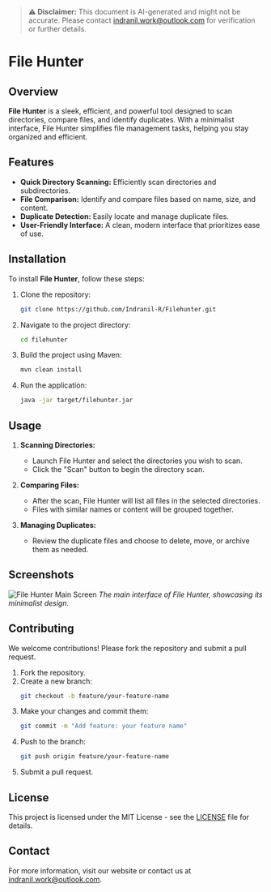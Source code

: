 > **⚠️ Disclaimer:** This document is AI-generated and might not be accurate. Please contact [indranil.work@outlook.com](mailto:indranil.work@outlook.com) for verification or further details.

# File Hunter

## Overview

**File Hunter** is a sleek, efficient, and powerful tool designed to scan directories, compare files, and identify duplicates. With a minimalist interface, File Hunter simplifies file management tasks, helping you stay organized and efficient.

## Features

- **Quick Directory Scanning:** Efficiently scan directories and subdirectories.
- **File Comparison:** Identify and compare files based on name, size, and content.
- **Duplicate Detection:** Easily locate and manage duplicate files.
- **User-Friendly Interface:** A clean, modern interface that prioritizes ease of use.

## Installation

To install **File Hunter**, follow these steps:

1. Clone the repository:
   ```bash
   git clone https://github.com/Indranil-R/Filehunter.git
   ```

2. Navigate to the project directory:
   ```bash
   cd filehunter
   ```

3. Build the project using Maven:
   ```bash
   mvn clean install
   ```

4. Run the application:
   ```bash
   java -jar target/filehunter.jar
   ```

## Usage

1. **Scanning Directories:**
   - Launch File Hunter and select the directories you wish to scan.
   - Click the "Scan" button to begin the directory scan.

2. **Comparing Files:**
   - After the scan, File Hunter will list all files in the selected directories.
   - Files with similar names or content will be grouped together.

3. **Managing Duplicates:**
   - Review the duplicate files and choose to delete, move, or archive them as needed.

## Screenshots

![File Hunter Main Screen](screenshots/main_screen.png)
*The main interface of File Hunter, showcasing its minimalist design.*

## Contributing

We welcome contributions! Please fork the repository and submit a pull request.

1. Fork the repository.
2. Create a new branch:
   ```bash
   git checkout -b feature/your-feature-name
   ```
3. Make your changes and commit them:
   ```bash
   git commit -m "Add feature: your feature name"
   ```
4. Push to the branch:
   ```bash
   git push origin feature/your-feature-name
   ```
5. Submit a pull request.

## License

This project is licensed under the MIT License - see the [LICENSE](LICENSE) file for details.

## Contact

For more information, visit our website or contact us at [indranil.work@outlook.com](mailto:indranil.work@outlook.com).
